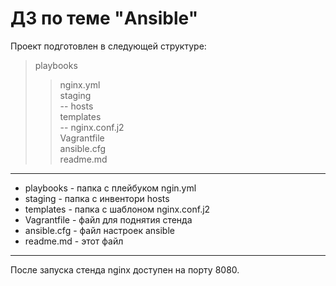# ДЗ по теме "Ansible"

Проект подготовлен в следующей структуре:

> playbooks  
>> nginx.yml  
staging  
         -- hosts  
templates  
         -- nginx.conf.j2  
Vagrantfile  
ansible.cfg    
readme.md  
***
* playbooks - папка с плейбуком ngin.yml  
* staging - папка с инвентори hosts  
* templates - папка с шаблоном nginx.conf.j2  
* Vagrantfile - файл для поднятия стенда  
* ansible.cfg - файл настроек ansible  
* readme.md - этот файл  
***
После запуска стенда nginx доступен на порту 8080.

